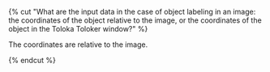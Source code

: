{% cut "What are the input data in the case of object labeling in an image: the coordinates of the object relative to the image, or the coordinates of the object in the Toloka Toloker window?" %}

The coordinates are relative to the image.

{% endcut %}